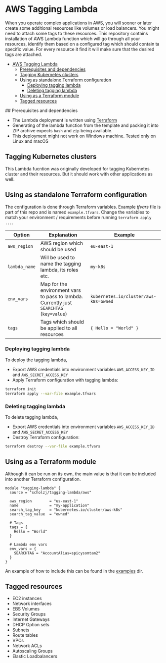 # AWS Tagging Lambda

When you operate complex applications in AWS, you will sooner or later create some additional resources like volumes or load balancers. You might need to attach some tags to these resources. This repository contains installation of AWS Lambda function which will go through all your resources, identify them based on a configured tag which should contain ta specific value. For every resource it find it will make sure that the desired tags are attached.

<!-- TOC -->

- [AWS Tagging Lambda](#aws-tagging-lambda)
    - [Prerequisites and dependencies](#prerequisites-and-dependencies)
    - [Tagging Kubernetes clusters](#tagging-kubernetes-clusters)
    - [Using as standalone Terraform configuration](#using-as-standalone-terraform-configuration)
        - [Deploying tagging lambda](#deploying-tagging-lambda)
        - [Deleting tagging lambda](#deleting-tagging-lambda)
    - [Using as a Terraform module](#using-as-a-terraform-module)
    - [Tagged resources](#tagged-resources)

<!-- /TOC -->

## Prerequisites and dependencies

* The Lambda deployment is written using [Terraform](https://www.terraform.io)
* Generating of the lambda function from the template and packing it into ZIP archive expects `bash` and `zip` being available.
* This deployment might not work on Windows machine. Tested only on Linux and macOS

## Tagging Kubernetes clusters

This Lambda fucntion was originally developed for tagging Kubernetes cluster and their resources. But it should work with other applications as well.

## Using as standalone Terraform configuration

The configuration is done through Terraform variables. Example *tfvars* file is part of this repo and is named `example.tfvars`. Change the variables to match your environment / requirements before running `terraform apply ...`.

| Option | Explanation | Example |
|--------|-------------|---------|
| `aws_region` | AWS region which should be used | `eu-east-1` |
| `lambda_name` | Will be used to name the tagging lambda, its roles etc. | `my-k8s` |
| `env_vars` | Map for the environment vars to pass to lambda. Currently just `SEARCHTAG` (`key=value`) | `kubernetes.io/cluster/aws-k8s=owned` |
| `tags` | Tags which should be applied to all resources | `{ Hello = "World" }` |

### Deploying tagging lambda

To deploy the tagging lambda, 
* Export AWS credentials into environment variables `AWS_ACCESS_KEY_ID` and `AWS_SECRET_ACCESS_KEY`
* Apply Terraform configuration with tagging lambda:
```bash
terraform init
terraform apply --var-file example.tfvars
```

### Deleting tagging lambda

To delete tagging lambda, 
* Export AWS credentials into environment variables `AWS_ACCESS_KEY_ID` and `AWS_SECRET_ACCESS_KEY`
* Destroy Terraform configuration:
```bash
terraform destroy --var-file example.tfvars
```

## Using as a Terraform module

Although it can be run on its own, the main value is that it can be included into another Terraform configuration.

```hcl
module "tagging-lambda" {
  source = "scholzj/tagging-lambda/aws"

  aws_region        = "us-east-1"
  name              = "my-application"
  search_tag_key    = "kubernetes.io/cluster/aws-k8s"
  search_tag_value  = "owned"

  # Tags
  tags = {
    Hello = "World"
  }
  
  # Lambda env vars
  env_vars = {
    SEARCHTAG = "AccountAlias=spicysomtam2"
  }
}
```

An example of how to include this can be found in the [examples](examples/) dir.
## Tagged resources

* EC2 instances
* Network interfaces
* EBS Volumes
* Security Groups
* Internet Gateways
* DHCP Option sets
* Subnets
* Route tables
* VPCs
* Network ACLs
* Autoscaling Groups
* Elastic Loadbalancers
